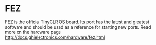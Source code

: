 # FEZ

FEZ is the official TinyCLR OS board. Its port has the latest and greatest software and should be used as a reference for starting new ports. Read more on the hardware page http://docs.ghielectronics.com/hardware/fez.html